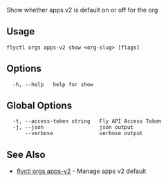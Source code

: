 Show whether apps v2 is default on or off for the org

## Usage
~~~
flyctl orgs apps-v2 show <org-slug> [flags]
~~~

## Options

~~~
  -h, --help   help for show
~~~

## Global Options

~~~
  -t, --access-token string   Fly API Access Token
  -j, --json                  json output
      --verbose               verbose output
~~~

## See Also

* [flyctl orgs apps-v2](/docs/flyctl/orgs-apps-v2/)	 - Manage apps v2 default

